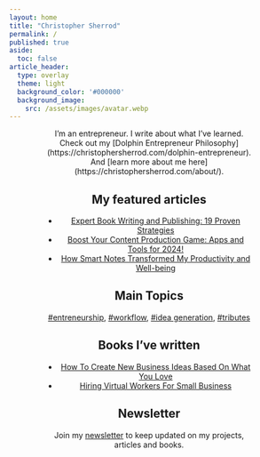 ```yaml
---
layout: home
title: "Christopher Sherrod"
permalink: /
published: true
aside:
  toc: false
article_header:
  type: overlay
  theme: light
  background_color: '#000000'
  background_image:
    src: /assets/images/avatar.webp
---
```

<div style="width:75%; margin:0 auto;" align="center" markdown="1">
I’m an entrepreneur. I write about what I’ve learned. Check out my [Dolphin Entrepreneur Philosophy](https://christophersherrod.com/dolphin-entrepreneur). And [learn more about me here](https://christophersherrod.com/about/).

## My featured articles
- [Expert Book Writing and Publishing: 19 Proven Strategies](https://christophersherrod.com/book-advice/)
- [Boost Your Content Production Game: Apps and Tools for 2024!](https://christophersherrod.com/workflow)
- [How Smart Notes Transformed My Productivity and Well-being](https://christophersherrod.com/smart-notes/)

## Main Topics
[#entreneurship](https://christophersherrod.com/archive/?tag=entrepreneurship), [#workflow](https://christophersherrod.com/archive/?tag=workflow-apps), [#idea generation](https://christophersherrod.com/archive/?tag=idea-generation), [#tributes](https://christophersherrod.com/archive/?tag=tribute)

## Books I’ve written
- [How To Create New Business Ideas Based On What You Love](https://christophersherrod.com/how-to-create-new-business-ideas-updated/)
- [Hiring Virtual Workers For Small Business](https://christophersherrod.com/hiring-virtual-workers/)

## Newsletter
Join my [newsletter](https://christophersherrod.com/newsletter/) to keep updated on my projects, articles and books.
</div>